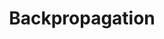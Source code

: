 ---
title: "Backpropagation"

categories: ['']

tags: ['Backpropagation']

arwords: 'الانتشار الارتدادي'
arwords2: 'الانتشار الخلفي'

arexps: []

enwords: ['Backpropagation']

enexps: []

arlexicons: 'ن'

enlexicons: 'B'

authors: ['Ruqayya Roshdy']

translators: ['']

citations: 'العربية والذكاء الاصطناعي'

sources: 'مركز الملك عبدالله بن عبدالعزيز الدولي لخدمة اللغة العربية'

word: "true"

slug: ""
---